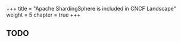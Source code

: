 +++
title = "Apache ShardingSphere is included in CNCF Landscape"
weight = 5
chapter = true
+++

## TODO
